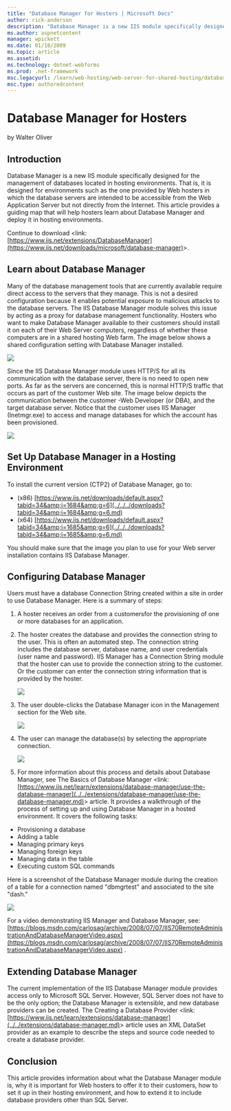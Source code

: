 ```yaml
---
title: "Database Manager for Hosters | Microsoft Docs"
author: rick-anderson
description: "Database Manager is a new IIS module specifically designed for the management of databases located in hosting environments. That is, it is designed for envir..."
ms.author: aspnetcontent
manager: wpickett
ms.date: 01/18/2009
ms.topic: article
ms.assetid: 
ms.technology: dotnet-webforms
ms.prod: .net-framework
msc.legacyurl: /learn/web-hosting/web-server-for-shared-hosting/database-manager-for-hosters
msc.type: authoredcontent
---
```

Database Manager for Hosters
====================
by Walter Oliver

## Introduction

Database Manager is a new IIS module specifically designed for the management of databases located in hosting environments. That is, it is designed for environments such as the one provided by Web hosters in which the database servers are intended to be accessible from the Web Application Server but not directly from the Internet. This article provides a guiding map that will help hosters learn about Database Manager and deploy it in hosting environments.

Continue to download &lt;link: [https://www.iis.net/extensions/DatabaseManager](https://www.iis.net/downloads/microsoft/database-manager)&gt;.

## Learn about Database Manager

Many of the database management tools that are currently available require direct access to the servers that they manage. This is not a desired configuration because it enables potential exposure to malicious attacks to the database servers. The IIS Database Manager module solves this issue by acting as a proxy for database management functionality. Hosters who want to make Database Manager available to their customers should install it on each of their Web Server computers, regardless of whether these computers are in a shared hosting Web farm. The image below shows a shared configuration setting with Database Manager installed.

[![](database-manager-for-hosters/_static/image2.jpg)](database-manager-for-hosters/_static/image1.jpg)  
   
Since the IIS Database Manager module uses HTTP/S for all its communication with the database server, there is no need to open new ports. As far as the servers are concerned, this is normal HTTP/S traffic that occurs as part of the customer Web site. The image below depicts the communication between the customer -Web Developer (or DBA), and the target database server. Notice that the customer uses IIS Manager (Inetmgr.exe) to access and manage databases for which the account has been provisioned.

[![](database-manager-for-hosters/_static/image4.jpg)](database-manager-for-hosters/_static/image3.jpg)

## Set Up Database Manager in a Hosting Environment

To install the current version (CTP2) of Database Manager, go to:

- (x86) [https://www.iis.net/downloads/default.aspx?tabid=34&amp;i=1684&amp;g=6](../../../downloads?tabid=34&amp;i=1684&amp;g=6.md)
- (x64) [https://www.iis.net/downloads/default.aspx?tabid=34&amp;i=1685&amp;g=6](../../../downloads?tabid=34&amp;i=1685&amp;g=6.md)

You should make sure that the image you plan to use for your Web server installation contains IIS Database Manager.

## Configuring Database Manager

Users must have a database Connection String created within a site in order to use Database Manager. Here is a summary of steps:

1. A hoster receives an order from a customersfor the provisioning of one or more databases for an application.
2. The hoster creates the database and provides the connection string to the user. This is often an automated step. The connection string includes the database server, database name, and user credentials (user name and password). IIS Manager has a Connection String module that the hoster can use to provide the connection string to the customer. Or the customer can enter the connection string information that is provided by the hoster.  
   
    [![](database-manager-for-hosters/_static/image6.jpg)](database-manager-for-hosters/_static/image5.jpg)
3. The user double-clicks the Database Manager icon in the Management section for the Web site.  
   
    [![](database-manager-for-hosters/_static/image8.jpg)](database-manager-for-hosters/_static/image7.jpg)
4. The user can manage the database(s) by selecting the appropriate connection.   
   
    [![](database-manager-for-hosters/_static/image10.jpg)](database-manager-for-hosters/_static/image9.jpg)
5. For more information about this process and details about Database Manager, see The Basics of Database Manager &lt;link: [https://www.iis.net/learn/extensions/database-manager/use-the-database-manager](../../extensions/database-manager/use-the-database-manager.md)&gt; article. It provides a walkthrough of the process of setting up and using Database Manager in a hosted environment. It covers the following tasks:

- Provisioning a database
- Adding a table
- Managing primary keys
- Managing foreign keys
- Managing data in the table
- Executing custom SQL commands

Here is a screenshot of the Database Manager module during the creation of a table for a connection named "dbmgrtest" and associated to the site "dash."

[![](database-manager-for-hosters/_static/image12.jpg)](database-manager-for-hosters/_static/image11.jpg)

For a video demonstrating IIS Manager and Database Manager, see: [https://blogs.msdn.com/carlosag/archive/2008/07/07/IIS70RemoteAdministrationAndDatabaseManagerVideo.aspx](https://blogs.msdn.com/carlosag/archive/2008/07/07/IIS70RemoteAdministrationAndDatabaseManagerVideo.aspx) .

## Extending Database Manager

The current implementation of the IIS Database Manager module provides access only to Microsoft SQL Server. However, SQL Server does not have to be the only option; the Database Manager is extensible, and new database providers can be created. The Creating a Database Provider &lt;link: [https://www.iis.net/learn/extensions/database-manager](../../extensions/database-manager.md)&gt; article uses an XML DataSet provider as an example to describe the steps and source code needed to create a database provider.

## Conclusion

This article provides information about what the Database Manager module is, why it is important for Web hosters to offer it to their customers, how to set it up in their hosting environment, and how to extend it to include database providers other than SQL Server.